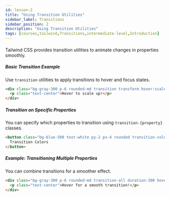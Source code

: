 ```yaml
---
id: lesson-2
title: "Using Transition Utilities"
sidebar_label: Transitions
sidebar_position: 2
description: "Using Transition Utilities"
tags: [courses,tailwind,Transitions,intermediate-level,Introduction]
--- 
```



#### 
Tailwind CSS provides transition utilities to animate changes in properties smoothly.

##### Basic Transition Example
Use `transition` utilities to apply transitions to hover and focus states.

```html
<div class="bg-gray-300 p-6 rounded-md transition transform hover:scale-105">
  <p class="text-center">Hover to scale up!</p>
</div>
```

##### Transition on Specific Properties
You can specify which properties to transition using `transition-{property}` classes.

```html
<button class="bg-blue-500 text-white py-2 px-4 rounded transition-colors duration-300 hover:bg-blue-700">
  Transition Colors
</button>
```

##### Example: Transitioning Multiple Properties
You can combine transitions for a smoother effect.

```html
<div class="bg-gray-300 p-6 rounded-md transition-all duration-300 hover:bg-gray-400 hover:shadow-lg">
  <p class="text-center">Hover for a smooth transition!</p>
</div>
```